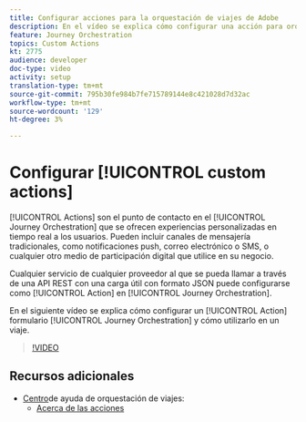 ```yaml
---
title: Configurar acciones para la orquestación de viajes de Adobe
description: En el vídeo se explica cómo configurar una acción para orquestación de viajes y cómo utilizarla en un viaje.
feature: Journey Orchestration
topics: Custom Actions
kt: 2775
audience: developer
doc-type: video
activity: setup
translation-type: tm+mt
source-git-commit: 795b30fe984b7fe715789144e8c421028d7d32ac
workflow-type: tm+mt
source-wordcount: '129'
ht-degree: 3%

---
```



# Configurar [!UICONTROL custom actions]

[!UICONTROL Actions] son el punto de contacto en el [!UICONTROL Journey Orchestration] que se ofrecen experiencias personalizadas en tiempo real a los usuarios. Pueden incluir canales de mensajería tradicionales, como notificaciones push, correo electrónico o SMS, o cualquier otro medio de participación digital que utilice en su negocio.

Cualquier servicio de cualquier proveedor al que se pueda llamar a través de una API REST con una carga útil con formato JSON puede configurarse como [!UICONTROL Action] en [!UICONTROL Journey Orchestration].

En el siguiente vídeo se explica cómo configurar un [!UICONTROL Action] formulario [!UICONTROL Journey Orchestration] y cómo utilizarlo en un viaje.

>[!VIDEO](https://video.tv.adobe.com/v/29638?quality=12)

## Recursos adicionales

* [Centro](https://docs.adobe.com/content/help/en/journeys/using/journey-orchestration-home.html)de ayuda de orquestación de viajes:
   * [Acerca de las acciones](https://docs.adobe.com/content/help/en/journeys/using/action-journeys/action.html)
